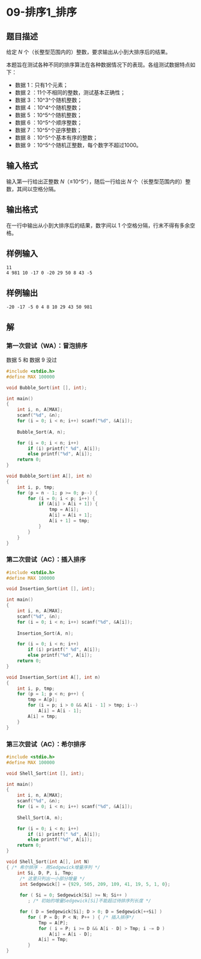 # 09-排序1_排序

## 题目描述

给定 *N* 个（长整型范围内的）整数，要求输出从小到大排序后的结果。

本题旨在测试各种不同的排序算法在各种数据情况下的表现。各组测试数据特点如下：

- 数据 1：只有1个元素；
- 数据 2 ：11个不相同的整数，测试基本正确性；
- 数据 3 ：10^3^个随机整数；
- 数据 4 ：10^4^个随机整数；
- 数据 5 ：10^5^个随机整数；
- 数据 6 ：10^5^个顺序整数；
- 数据 7 ：10^5^个逆序整数；
- 数据 8 ：10^5^个基本有序的整数；
- 数据 9 ：10^5^个随机正整数，每个数字不超过1000。



## 输入格式

输入第一行给出正整数 *N*（≤10^5^），随后一行给出 *N* 个（长整型范围内的）整数，其间以空格分隔。



## 输出格式

在一行中输出从小到大排序后的结果，数字间以 1 个空格分隔，行末不得有多余空格。



## 样例输入

```
11
4 981 10 -17 0 -20 29 50 8 43 -5

```



## 样例输出

```
-20 -17 -5 0 4 8 10 29 43 50 981
```



## 解

### 第一次尝试（WA）：冒泡排序

数据 5 和 数据 9 没过

```C
#include <stdio.h>
#define MAX 100000

void Bubble_Sort(int [], int);

int main()
{
    int i, n, A[MAX];
    scanf("%d", &n);
    for (i = 0; i < n; i++) scanf("%d", &A[i]);
    
    Bubble_Sort(A, n);

    for (i = 0; i < n; i++)
        if (i) printf(" %d", A[i]);
        else printf("%d", A[i]);
    return 0;
}

void Bubble_Sort(int A[], int n)
{
    int i, p, tmp;
    for (p = n - 1; p >= 0; p--) {
        for (i = 0; i < p; i++) {
            if (A[i] > A[i + 1]) {
                tmp = A[i];
                A[i] = A[i + 1];
                A[i + 1] = tmp;
            }
        }
    }
}
```



### 第二次尝试（AC）：插入排序

```C
#include <stdio.h>
#define MAX 100000

void Insertion_Sort(int [], int);

int main()
{
    int i, n, A[MAX];
    scanf("%d", &n);
    for (i = 0; i < n; i++) scanf("%d", &A[i]);
    
    Insertion_Sort(A, n);

    for (i = 0; i < n; i++)
        if (i) printf(" %d", A[i]);
        else printf("%d", A[i]);
    return 0;
}

void Insertion_Sort(int A[], int n)
{
    int i, p, tmp;
    for (p = 1; p < n; p++) {
        tmp = A[p];
        for (i = p; i > 0 && A[i - 1] > tmp; i--)
            A[i] = A[i - 1];
        A[i] = tmp;
    }
}
```



### 第三次尝试（AC）：希尔排序

```C
#include <stdio.h>
#define MAX 100000

void Shell_Sort(int [], int);

int main()
{
    int i, n, A[MAX];
    scanf("%d", &n);
    for (i = 0; i < n; i++) scanf("%d", &A[i]);
    
    Shell_Sort(A, n);

    for (i = 0; i < n; i++)
        if (i) printf(" %d", A[i]);
        else printf("%d", A[i]);
    return 0;
}

void Shell_Sort(int A[], int N)
{ /* 希尔排序 - 用Sedgewick增量序列 */
    int Si, D, P, i, Tmp;
     /* 这里只列出一小部分增量 */
     int Sedgewick[] = {929, 505, 209, 109, 41, 19, 5, 1, 0};
     
     for ( Si = 0; Sedgewick[Si] >= N; Si++ ) 
        ; /* 初始的增量Sedgewick[Si]不能超过待排序列长度 */

     for ( D = Sedgewick[Si]; D > 0; D = Sedgewick[++Si] )
        for ( P = D; P < N; P++ ) { /* 插入排序*/
            Tmp = A[P];
            for ( i = P; i >= D && A[i - D] > Tmp; i -= D )
                A[i] = A[i - D];
            A[i] = Tmp;
        }
}
```
